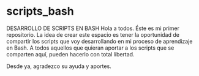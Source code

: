 # scripts_bash
DESARROLLO DE SCRIPTS EN BASH
Hola a todos.  Éste es mi primer repositorio.  La idea de crear este espacio es tener la oportunidad de compartir los scripts que voy desarrollando en mi proceso de aprendizaje en Bash.  A todos aquellos que quieran aportar a los scripts que se comparten aquí, pueden hacerlo con total libertad.

Desde ya, agradezco su ayuda y aportes.
